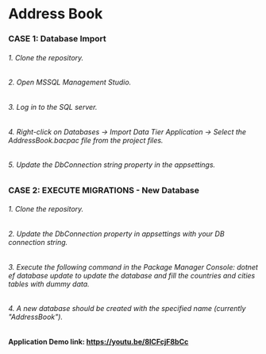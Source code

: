 # Address Book
### CASE 1: Database Import
###### 1. Clone the repository.
###### 2. Open MSSQL Management Studio.
###### 3. Log in to the SQL server.
###### 4. Right-click on Databases → Import Data Tier Application → Select the AddressBook.bacpac file from the project files.
###### 5. Update the DbConnection string property in the appsettings.

### CASE 2: EXECUTE MIGRATIONS - New Database
###### 1. Clone the repository.
###### 2. Update the DbConnection property in appsettings with your DB connection string.
###### 3. Execute the following command in the Package Manager Console: dotnet ef database update to update the database and fill the countries and cities tables with dummy data.
###### 4. A new database should be created with the specified name (currently "AddressBook").


#### Application Demo link: https://youtu.be/8lCFcjF8bCc
